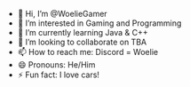 - 👋 Hi, I’m @WoelieGamer
- 👀 I’m interested in Gaming and Programming
- 🌱 I’m currently learning Java & C++
- 💞️ I’m looking to collaborate on TBA
- 📫 How to reach me: Discord = Woelie
- 😄 Pronouns: He/Him
- ⚡ Fun fact: I love cars!

<!---
WoelieGamer/WoelieGamer is a ✨ special ✨ repository because its `README.md` (this file) appears on your GitHub profile.
You can click the Preview link to take a look at your changes.
--->
